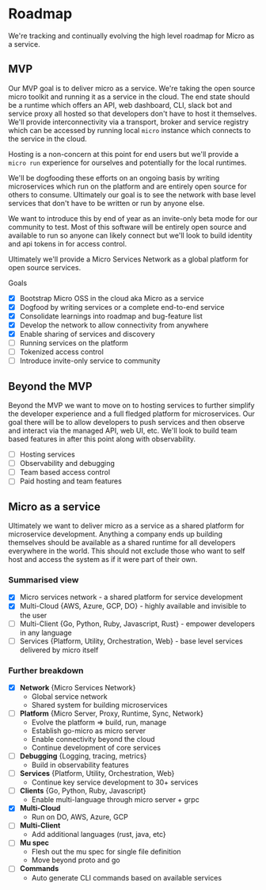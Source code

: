 # Roadmap

We're tracking and continually evolving the high level roadmap for Micro as a service.

## MVP 

Our MVP goal is to deliver micro as a service. We're taking the open source micro toolkit 
and running it as a service in the cloud. The end state should be a runtime which offers an API, web dashboard, 
CLI, slack bot and service proxy all hosted so that developers don't have to host it themselves. We'll 
provide interconnectivity via a transport, broker and service registry which can be accessed by running 
local `micro` instance which connects to the service in the cloud. 

Hosting is a non-concern at this point for end users but we'll provide a `micro run` experience for ourselves 
and potentially for the local runtimes.

We'll be dogfooding these efforts on an ongoing basis by writing microservices which run on the platform 
and are entirely open source for others to consume. Ultimately our goal is to see the network with 
base level services that don't have to be written or run by anyone else. 

We want to introduce this by end of year as an invite-only beta mode for our community to test. Most of this 
software will be entirely open source and available to run so anyone can likely connect but we'll 
look to build identity and api tokens in for access control.

Ultimately we'll provide a Micro Services Network as a global platform for open source services.

Goals

- [x] Bootstrap Micro OSS in the cloud aka Micro as a service
- [x] Dogfood by writing services or a complete end-to-end service
- [x] Consolidate learnings into roadmap and bug-feature list
- [x] Develop the network to allow connectivity from anywhere
- [x] Enable sharing of services and discovery
- [ ] Running services on the platform
- [ ] Tokenized access control
- [ ] Introduce invite-only service to community 

## Beyond the MVP

Beyond the MVP we want to move on to hosting services to further simplify the developer experience and a full fledged platform 
for microservices. Our goal there will be to allow developers to push services and then observe and interact via the 
managed API, web UI, etc. We'll look to build team based features in after this point along with observability.

- [ ] Hosting services
- [ ] Observability and debugging
- [ ] Team based access control
- [ ] Paid hosting and team features

## Micro as a service

Ultimately we want to deliver micro as a service as a shared platform for microservice development. Anything a company 
ends up building themselves should be available as a shared runtime for all developers everywhere in the world. This should 
not exclude those who want to self host and access the system as if it were part of their own.

### Summarised view

- [x] Micro services network - a shared platform for service development
- [x] Multi-Cloud {AWS, Azure, GCP, DO} - highly available and invisible to the user
- [ ] Multi-Client {Go, Python, Ruby, Javascript, Rust} - empower developers in any language
- [ ] Services {Platform, Utility, Orchestration, Web} - base level services delivered by micro itself

### Further breakdown

- [x] **Network** {Micro Services Network}
  * Global service network
  * Shared system for building microservices
- [ ] **Platform** {Micro Server, Proxy, Runtime, Sync, Network}
  * Evolve the platform => build, run, manage
  * Establish go-micro as micro server
  * Enable connectivity beyond the cloud
  * Continue development of core services
- [ ] **Debugging** {Logging, tracing, metrics}
  * Build in observability features
- [ ] **Services** {Platform, Utility, Orchestration, Web}
  * Continue key service development to 30+ services
- [ ] **Clients** {Go, Python, Ruby, Javascript}
  * Enable multi-language through micro server + grpc
- [x] **Multi-Cloud**
  * Run on DO, AWS, Azure, GCP
- [ ] **Multi-Client**
  * Add additional languages (rust, java, etc}
- [ ] **Mu spec**
  * Flesh out the mu spec for single file definition
  * Move beyond proto and go
- [ ] **Commands**
  * Auto generate CLI commands based on available services
